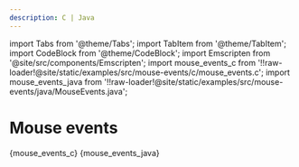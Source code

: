 ```yaml
---
description: C | Java
---
```


import Tabs from '@theme/Tabs';
import TabItem from '@theme/TabItem';
import CodeBlock from '@theme/CodeBlock';
import Emscripten from '@site/src/components/Emscripten';
import mouse_events_c from '!!raw-loader!@site/static/examples/src/mouse-events/c/mouse_events.c';
import mouse_events_java from '!!raw-loader!@site/static/examples/src/mouse-events/java/MouseEvents.java';

# Mouse events

<Emscripten src="/examples/mouse-events.html" />

<Tabs groupId="lang">
<TabItem value="c" label="C">
<CodeBlock language="c" title="mouse_events.c">{mouse_events_c}</CodeBlock>
</TabItem>
<TabItem value="java" label="Java">
<CodeBlock language="java" title="MouseEvents.java">{mouse_events_java}</CodeBlock>
</TabItem>
</Tabs>